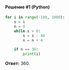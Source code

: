#### Решение #1 (Python)
```python
for i in range(-100, 1000):
	s = i
	n = 0
	while s > 0:
		s = s - 40
		n = n + 4
	
	if n == 36:
		print(i)
```

**Ответ:** 360.
